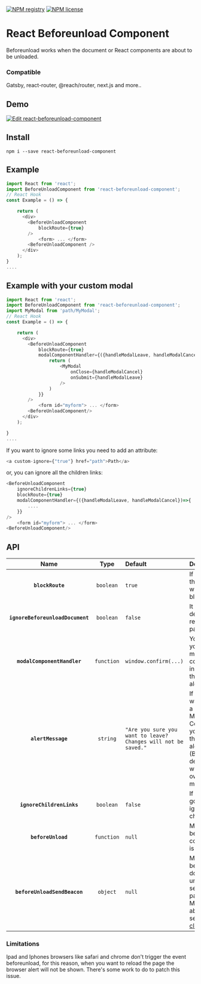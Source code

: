 [![NPM registry](https://img.shields.io/npm/v/react-beforeunload-component.svg?style=for-the-badge)](https://yarnpkg.com/en/package/react-beforeunload-component) [![NPM license](https://img.shields.io/badge/license-mit-red.svg?style=for-the-badge)](LICENSE.md)

# React Beforeunload Component

Beforeunload works when the document or React components are about to be unloaded.

### Compatible

Gatsby, react-router, @reach/router, next.js and more..

## Demo

[![Edit react-beforeunload-component](https://codesandbox.io/static/img/play-codesandbox.svg)](https://codesandbox.io/s/react-beforeunload-component-mr2zp?file=/src/App.js)

## Install

`npm i --save react-beforeunload-component`

## Example

```js
import React from 'react';
import BeforeUnloadComponent from 'react-beforeunload-component';
// React Hook
const Example = () => {

    return (
      <div>
        <BeforeUnloadComponent
            blockRoute={true}
        />
            <form> ... </form>
        <BeforeUnloadComponent />
      </div>
    );
}
....

```

## Example with your custom modal

```js
import React from 'react';
import BeforeUnloadComponent from 'react-beforeunload-component';
import MyModal from 'path/MyModal';
// React Hook
const Example = () => {

    return (
      <div>
        <BeforeUnloadComponent
            blockRoute={true}
            modalComponentHandler={({handleModalLeave, handleModalCancel})=>{
                return (
                    <MyModal
                        onClose={handleModalCancel}
                        onSubmit={handleModalLeave}
                    />
                )
            }}
        />
            <form id="myform"> ... </form>
        <BeforeUnloadComponent/>
      </div>
    );

}
....

```

If you want to ignore some links you need to add an attribute:

```js
<a custom-ignore={"true"} href="path">Path</a>
```

or, you can ignore all the children links:

```js
<BeforeUnloadComponent
    ignoreChildrenLinks={true}
    blockRoute={true}
    modalComponentHandler={({handleModalLeave, handleModalCancel})=>{
        ....
    }}
/>
    <form id="myform"> ... </form>
<BeforeUnloadComponent/>
```

## API

| Name | Type | Default | Description |
| :--: | :--: | :------ | :---------- |
| **`blockRoute`** | `boolean` | `true` | If it's false the router will not be blocked |
| **`ignoreBeforeunloadDocument`** | `boolean` | `false` | It ignores default reloading page alert. |
| **`modalComponentHandler`** | `function` | `window.confirm(...)` | You can use your custom modal component instead of the default alert. |
| **`alertMessage`** | `string` | `"Are you sure you want to leave? Changes will not be saved."` | If you don't want to use a React Modal Component you can use the default alert (Browsers defaults) with your own message. |  
| **`ignoreChildrenLinks`** | `boolean` | `false` | If it's true is going to ignore all the children links |
| **`beforeUnload`** | `function` | `null` | Manage data before the component is unload |
| **`beforeUnloadSendBeacon`** | `object` | `null` | Manage data before the document is unload with sendBeacon( path, data). More info about sendBeacon, [click here](https://developer.mozilla.org/en-US/docs/Web/API/Navigator/sendBeacon). |

### Limitations

Ipad and Iphones browsers like safari and chrome don't trigger the event beforeunload, for this reason, when you want to reload the page the browser alert will not be shown. There's some work to do to patch this issue.
